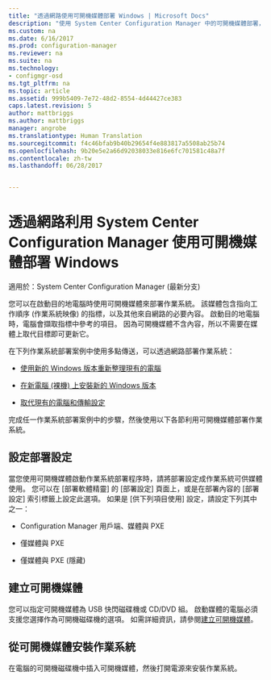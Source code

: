 ```yaml
---
title: "透過網路使用可開機媒體部署 Windows | Microsoft Docs"
description: "使用 System Center Configuration Manager 中的可開機媒體部署，以在啟動目的地電腦時部署作業系統。"
ms.custom: na
ms.date: 6/16/2017
ms.prod: configuration-manager
ms.reviewer: na
ms.suite: na
ms.technology:
- configmgr-osd
ms.tgt_pltfrm: na
ms.topic: article
ms.assetid: 999b5409-7e72-48d2-8554-4d44427ce383
caps.latest.revision: 5
author: mattbriggs
ms.author: mattbriggs
manager: angrobe
ms.translationtype: Human Translation
ms.sourcegitcommit: f4c46bfab9b40b29654f4e883817a5508ab25b74
ms.openlocfilehash: 9b20e5e2a66d92038033e816e6fc701581c48a7f
ms.contentlocale: zh-tw
ms.lasthandoff: 06/28/2017


---
```

# <a name="use-bootable-media-to-deploy-windows-over-the-network-with-system-center-configuration-manager"></a>透過網路利用 System Center Configuration Manager 使用可開機媒體部署 Windows

適用於：System Center Configuration Manager (最新分支)

您可以在啟動目的地電腦時使用可開機媒體來部署作業系統。 該媒體包含指向工作順序 (作業系統映像) 的指標，以及其他來自網路的必要內容。 啟動目的地電腦時，電腦會擷取指標中參考的項目。 因為可開機媒體不含內容，所以不需要在媒體上取代目標即可更新它。

在下列作業系統部署案例中使用多點傳送，可以透過網路部署作業系統：

-   [使用新的 Windows 版本重新整理現有的電腦](refresh-an-existing-computer-with-a-new-version-of-windows.md)

-   [在新電腦 (裸機) 上安裝新的 Windows 版本](install-new-windows-version-new-computer-bare-metal.md)  

-   [取代現有的電腦和傳輸設定](replace-an-existing-computer-and-transfer-settings.md)  

完成任一作業系統部署案例中的步驟，然後使用以下各節利用可開機媒體部署作業系統。  

## <a name="configure-deployment-settings"></a>設定部署設定  
當您使用可開機媒體啟動作業系統部署程序時，請將部署設定成作業系統可供媒體使用。 您可以在 [部署軟體精靈] 的 [部署設定] 頁面上，或是在部署內容的 [部署設定] 索引標籤上設定此選項。 如果是 [供下列項目使用]  設定，請設定下列其中之一：

-   Configuration Manager 用戶端、媒體與 PXE

-   僅媒體與 PXE

-   僅媒體與 PXE (隱藏)

## <a name="create-the-bootable-media"></a>建立可開機媒體
您可以指定可開機媒體為 USB 快閃磁碟機或 CD/DVD 組。 啟動媒體的電腦必須支援您選擇作為可開機磁碟機的選項。 如需詳細資訊，請參閱[建立可開機媒體](create-bootable-media.md)。  

##  <a name="BKMK_Deploy"></a> 從可開機媒體安裝作業系統  
在電腦的可開機磁碟機中插入可開機媒體，然後打開電源來安裝作業系統。

